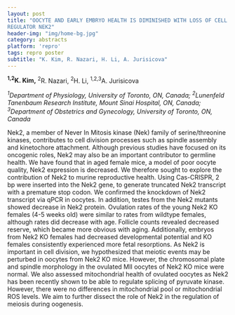 ```yaml
---
layout: post
title: "OOCYTE AND EARLY EMBRYO HEALTH IS DIMINISHED WITH LOSS OF CELL CYCLE
REGULATOR NEK2"
header-img: "img/home-bg.jpg"
category: abstracts
platform: 'repro'
tags: repro poster
subtitle: "K. Kim, R. Nazari, H. Li, A. Jurisicova"
---
```

__<sup>1,2</sup>K. Kim,__ <sup>2</sup>R. Nazari, <sup>2</sup>H. Li, <sup>1,2,3</sup>A. Jurisicova

_<sup>1</sup>Department of Physiology, University of Toronto, ON, Canada;
<sup>2</sup>Lunenfeld Tanenbaum Research Institute, Mount Sinai Hospital, ON,
Canada; <sup>3</sup>Department of Obstetrics and Gynecology, University of
Toronto, ON, Canada_

Nek2, a member of Never In Mitosis kinase (Nek) family of
serine/threonine kinases, contributes to cell division processes such as
spindle assembly and kinetochore attachment. Although previous studies
have focused on its oncogenic roles, Nek2 may also be an important
contributor to germline health. We have found that in aged female mice,
a model of poor oocyte quality, Nek2 expression is decreased. We
therefore sought to explore the contribution of Nek2 to murine
reproductive health. Using Cas-CRISPR, 2 bp were inserted into the Nek2
gene, to generate truncated Nek2 transcript with a premature stop codon.
We confirmed the knockdown of Nek2 transcript via qPCR in oocytes. In
addition, testes from the Nek2 mutants showed decrease in Nek2 protein.
Ovulation rates of the young Nek2 KO females (4-5 weeks old) were
similar to rates from wildtype females, although rates did decrease with
age. Follicle counts revealed decreased reserve, which became more
obvious with aging. Additionally, embryos from Nek2 KO females had
decreased developmental potential and KO females consistently
experienced more fetal resorptions. As Nek2 is important in cell
division, we hypothesized that meiotic events may be perturbed in
oocytes from Nek2 KO mice. However, the chromosomal plate and spindle
morphology in the ovulated MII oocytes of Nek2 KO mice were normal. We
also assessed mitochondrial health of ovulated oocytes as Nek2 has been
recently shown to be able to regulate splicing of pyruvate kinase.
However, there were no differences in mitochondrial pool or
mitochondrial ROS levels. We aim to further dissect the role of Nek2 in
the regulation of meiosis during oogenesis.
